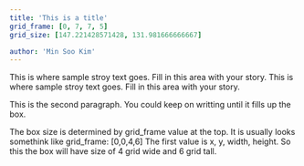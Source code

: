 ```yaml
---
title: 'This is a title'
grid_frame: [0, 7, 7, 5]
grid_size: [147.221428571428, 131.981666666667]

author: 'Min Soo Kim'
---
```


This is where sample stroy text goes. Fill in this area with your story. This is where sample stroy text goes.
Fill in this area with your story.

This is the second paragraph. You could keep on writting until it fills up the box.

The box size is determined by grid_frame value at the top. It is usually looks somethink like grid_frame: [0,0,4,6]
The first value is x, y, width, height. So this the box will have size of 4 grid wide and 6 grid tall.


